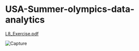 # USA-Summer-olympics-data-analytics

[L8_Exercise.pdf](https://github.com/Newgin-sam/USA-Summer-olympics-data-analytics/files/10188331/L8_Exercise.pdf)


![Capture](https://user-images.githubusercontent.com/60768808/206533533-308bd50c-0111-4df2-bf6d-c65a14b232ed.JPG)
